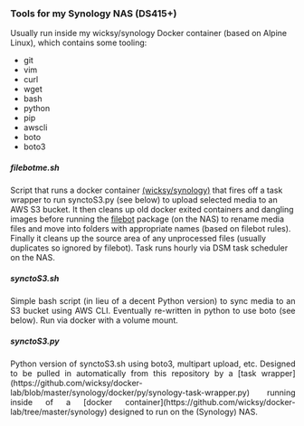 ### Tools for my Synology NAS (DS415+)

Usually run inside my wicksy/synology Docker container (based on Alpine Linux), which contains some tooling:

- git
- vim
- curl
- wget
- bash
- python
- pip
- awscli
- boto
- boto3

##### filebotme.sh

Script that runs a docker container [(wicksy/synology)](https://github.com/wicksy/docker-lab/tree/master/synology) that fires off a task wrapper to run synctoS3.py (see below) to upload selected media to an AWS S3 bucket. It then cleans up old docker exited containers and dangling images before running the [filebot](http://www.filebot.net/) package (on the NAS) to rename media files and move into folders with appropriate names (based on filebot rules). Finally it cleans up the source area of any unprocessed files (usually duplicates so ignored by filebot). Task runs hourly via DSM task scheduler on the NAS.

##### synctoS3.sh

<p align="justify">
Simple bash script (in lieu of a decent Python version) to sync media to an S3 bucket using AWS CLI. Eventually re-written in python to use boto (see below). Run via docker with a volume mount.
</p>

##### synctoS3.py

<p align="justify">
Python version of synctoS3.sh using boto3, multipart upload, etc. Designed to be pulled in automatically from this repository by a [task wrapper](https://github.com/wicksy/docker-lab/blob/master/synology/docker/py/synology-task-wrapper.py) running inside of a [docker container](https://github.com/wicksy/docker-lab/tree/master/synology) designed to run on the (Synology) NAS.
</p>

